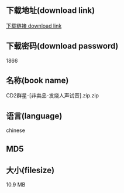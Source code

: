 ## 下载地址(download link)
[下载链接 download link](https://voluble-croquembouche-d321dc.netlify.app/?s=CD2%E7%BE%A4%E6%98%9F-%5B%E9%9D%9E%E5%8D%96%E5%93%81-%E5%8F%91%E7%83%A7%E4%BA%BA%E5%A3%B0%E8%AF%95%E9%9F%B3%5D.zip)

## 下载密码(download password)
1866

## 名称(book name)
CD2群星-[非卖品-发烧人声试音].zip.zip

## 语言(language)
chinese

## MD5


## 大小(filesize)
10.9 MB

